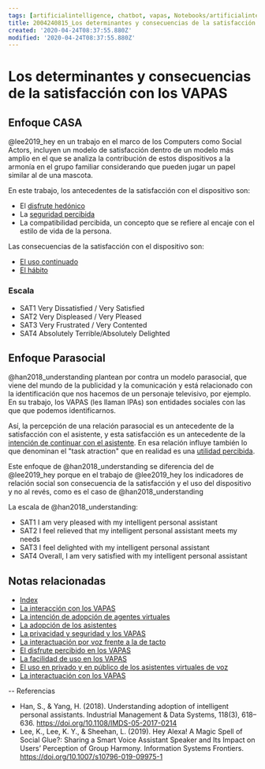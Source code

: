 ```yaml
---
tags: [artificialintelligence, chatbot, vapas, Notebooks/artificialintelligence, virtualagents, satisfaction]
title: 2004240815_Los determinantes y consecuencias de la satisfacción con los VAPAS 
created: '2020-04-24T08:37:55.880Z'
modified: '2020-04-24T08:37:55.880Z'
---
```


# Los determinantes y consecuencias de la satisfacción con los VAPAS 

## Enfoque CASA

 @lee2019_hey en un trabajo en el marco de los Computers como Social Actors, incluyen un modelo de satisfacción dentro de un modelo más amplio en el que se analiza la contribución de estos dispositivos a la armonía en el grupo familiar considerando que pueden jugar un papel similar al de una mascota.

 En este trabajo, los antecedentes de la satisfacción con el dispositivo son:

 - El [disfrute hedónico](2004060858_disfrute_percibido_agentes_virtuales.md)
 - La [seguridad percibida](2004170957_laprivacidadylosVAPAS.md)
 - La compatibilidad percibida, un concepto que se refiere al encaje con el estilo de vida de la persona.

 Las consecuencias de la satisfacción con el dispositivo son:

 - [El uso continuado](2004240903_adopcion_asistentes.md) 
 - [El hábito](2004240903_adopcion_asistentes.md)


### Escala

- SAT1 Very Dissatisfied / Very Satisfied
- SAT2 Very Displeased / Very Pleased 
- SAT3 Very Frustrated / Very Contented 
- SAT4 Absolutely Terrible/Absolutely Delighted

## Enfoque Parasocial

@han2018_understanding plantean por contra un modelo parasocial, que viene del mundo de la publicidad y la comunicación y está relacionado con la identificación que nos hacemos de un personaje televisivo, por ejemplo. En su trabajo, los VAPAS (les llaman IPAs) son entidades sociales con las que que podemos identificarnos.

Así, la percepción de una relación parasocial es un antecedente de la satisfacción con el asistente, y esta satisfacción es un antecedente de la [intención de continuar con el asistente](2004060832_intencion_adopcion_agente_virtual.md). En esa relación influye también lo que denominan el "task atraction" que en realidad es una [utilidad percibida](2004060840_utilidad_percibidad_agentesvirtuales.md). 

Este enfoque de @han2018_understanding se diferencia del de @lee2019_hey porque en el trabajo de @lee2019_hey los indicadores de relación social son consecuencia de la satisfacción y el uso del dispositivo y no al revés, como es el caso de @han2018_understanding

La escala de @han2018_understanding: 
- SAT1 I am very pleased with my intelligent personal assistant 
- SAT2 I feel relieved that my intelligent personal assistant meets my needs
- SAT3 I feel delighted with my intelligent personal assistant 
- SAT4 Overall, I am very satisfied with my intelligent personal assistant


## Notas relacionadas

- [Index](_2003101705_index.md)
- [La interacción con los VAPAS](2004201836_atencioncaratula_video_vs_titulo.md)
- [La intención de adopción de agentes virtuales](2004060832_intencion_adopcion_agente_virtual.md)
- [La adopción de los asistentes](2004240903_adopcion_asistentes.md)
- [La privacidad y seguridad y los VAPAS](2004170957_laprivacidadylosVAPAS.md)
- [La interactuación por voz frente a la de tacto](2004051647_effect_voice_interactions.md)
- [El disfrute percibido en los VAPAS](2004060858_disfrute_percibido_agentes_virtuales.md)
- [La facilidad de uso en los VAPAS](2004060853_facilidad_uso_agentes_virtuales.md)
- [El uso en privado y en público de los asistentes virtuales de voz](2004070858_uso_privado_publico_asistentes.md)
- [La interactuación con los VAPAS](2004210737_lainteraccionconlosvapas.md)

--
Referencias

- Han, S., & Yang, H. (2018). Understanding adoption of intelligent personal assistants. Industrial Management & Data Systems, 118(3), 618–636. https://doi.org/10.1108/IMDS-05-2017-0214
- Lee, K., Lee, K. Y., & Sheehan, L. (2019). Hey Alexa! A Magic Spell of Social Glue?: Sharing a Smart Voice Assistant Speaker and Its Impact on Users’ Perception of Group Harmony. Information Systems Frontiers. https://doi.org/10.1007/s10796-019-09975-1